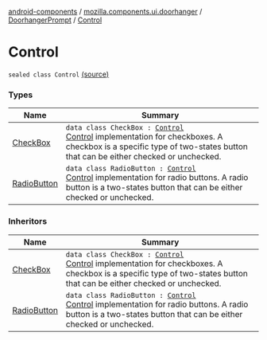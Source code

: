 [android-components](../../../index.md) / [mozilla.components.ui.doorhanger](../../index.md) / [DoorhangerPrompt](../index.md) / [Control](./index.md)

# Control

`sealed class Control` [(source)](https://github.com/mozilla-mobile/android-components/blob/master/components/ui/doorhanger/src/main/java/mozilla/components/ui/doorhanger/DoorhangerPrompt.kt#L109)

### Types

| Name | Summary |
|---|---|
| [CheckBox](-check-box/index.md) | `data class CheckBox : `[`Control`](./index.md)<br>[Control](./index.md) implementation for checkboxes. A checkbox is a specific type of two-states button that can be either checked or unchecked. |
| [RadioButton](-radio-button/index.md) | `data class RadioButton : `[`Control`](./index.md)<br>[Control](./index.md) implementation for radio buttons. A radio button is a two-states button that can be either checked or unchecked. |

### Inheritors

| Name | Summary |
|---|---|
| [CheckBox](-check-box/index.md) | `data class CheckBox : `[`Control`](./index.md)<br>[Control](./index.md) implementation for checkboxes. A checkbox is a specific type of two-states button that can be either checked or unchecked. |
| [RadioButton](-radio-button/index.md) | `data class RadioButton : `[`Control`](./index.md)<br>[Control](./index.md) implementation for radio buttons. A radio button is a two-states button that can be either checked or unchecked. |
